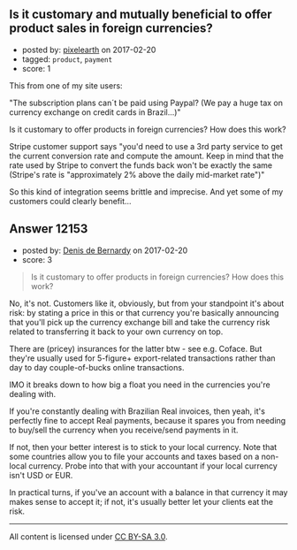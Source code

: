 ## Is it customary and mutually beneficial to offer product sales in foreign currencies?

- posted by: [pixelearth](https://stackexchange.com/users/129602/pixelearth) on 2017-02-20
- tagged: `product`, `payment`
- score: 1

This from one of my site users: 

"The subscription plans can´t be paid using Paypal? (We pay a huge tax on currency exchange on credit cards in Brazil...)"

Is it customary to offer products in foreign currencies? How does this work?

Stripe customer support says "you'd need to use a 3rd party service to get the current conversion rate and compute the amount. Keep in mind that the rate used by Stripe to convert the funds back won't be exactly the same (Stripe's rate is "approximately 2% above the daily mid-market rate")"

So this kind of integration seems brittle and imprecise. And yet some of my customers could clearly benefit...


## Answer 12153

- posted by: [Denis de Bernardy](https://stackexchange.com/users/182468/denis-de-bernardy) on 2017-02-20
- score: 3

> Is it customary to offer products in foreign currencies? How does this work?

No, it's not. Customers like it, obviously, but from your standpoint it's about risk: by stating a price in this or that currency you're basically announcing that you'll pick up the currency exchange bill and take the currency risk related to transferring it back to your own currency on top.

There are (pricey) insurances for the latter btw - see e.g. Coface. But they're usually used for 5-figure+ export-related transactions rather than day to day couple-of-bucks online transactions.

IMO it breaks down to how big a float you need in the currencies you're dealing with.

If you're constantly dealing with Brazilian Real invoices, then yeah, it's perfectly fine to accept Real payments, because it spares you from needing to buy/sell the currency when you receive/send payments in it.

If not, then your better interest is to stick to your local currency. Note that some countries allow you to file your accounts and taxes based on a non-local currency. Probe into that with your accountant if your local currency isn't USD or EUR.

In practical turns, if you've an account with a balance in that currency it may makes sense to accept it; if not, it's usually better let your clients eat the risk.



---

All content is licensed under [CC BY-SA 3.0](https://creativecommons.org/licenses/by-sa/3.0/).

